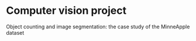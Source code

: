 # Computer vision project
Object counting and image segmentation: the case study of the MinneApple dataset
